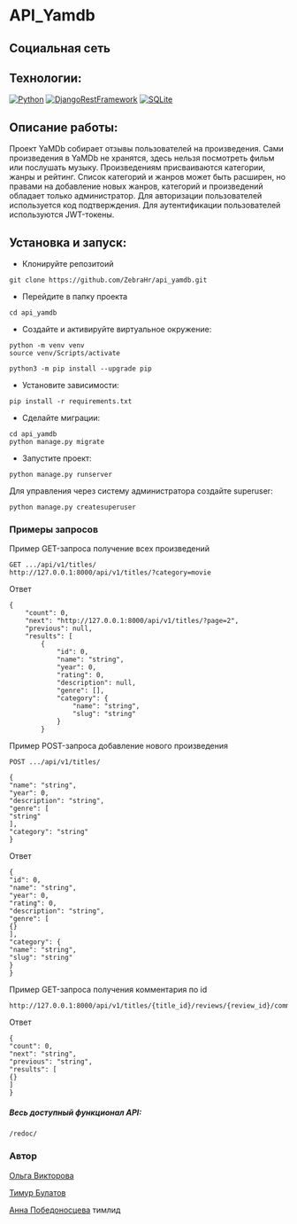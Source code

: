
# API_Yamdb

## Социальная сеть


## Технологии:

[![Python](https://img.shields.io/badge/python-3.10%20%7C%203.11-blue?logo=python)](https://www.python.org/)
[![DjangoRestFramework](https://img.shields.io/badge/DjangoRestFramework%20%7C%203.11-black?logo=django)](https://www.django-rest-framework.org/)
[![SQLite](https://img.shields.io/badge/SQLite%20%7C%203.11-blue?logo=sqlite)](https://www.sqlite.org/index.html)

## Описание работы:

Проект YaMDb собирает отзывы пользователей на произведения. Сами произведения в YaMDb не хранятся, здесь нельзя посмотреть фильм или послушать музыку.
Произведениям присваиваются категории, жанры и рейтинг. Список категорий и жанров может быть расширен, но правами на добавление новых жанров, категорий и произведений обладает только администратор. 
Для авторизации пользователей используется код подтверждения.
Для аутентификации пользователей используются JWT-токены.

## Установка и запуск:
- Клонируйте репозитоий
```
git clone https://github.com/ZebraHr/api_yamdb.git
```
- Перейдите в папку проекта
```
cd api_yamdb
```
- Создайте и активируйте виртуальное окружение:
```
python -m venv venv
source venv/Scripts/activate
```
```
python3 -m pip install --upgrade pip
```
- Установите зависимости:
```
pip install -r requirements.txt
```
- Сделайте миграции:
```
cd api_yamdb
python manage.py migrate
```
- Запустите проект:
```
python manage.py runserver
```
Для управления через систему администратора создайте superuser:
```
python manage.py createsuperuser
```
### Примеры запросов
Пример GET-запроса получение всех произведений
```
GET .../api/v1/titles/
http://127.0.0.1:8000/api/v1/titles/?category=movie
```
Ответ
```
{
    "count": 0,
    "next": "http://127.0.0.1:8000/api/v1/titles/?page=2",
    "previous": null,
    "results": [
        {
            "id": 0,
            "name": "string",
            "year": 0,
            "rating": 0,
            "description": null,
            "genre": [],
            "category": {
                "name": "string",
                "slug": "string"
            }
        }
```
Пример POST-запроса добавление нового произведения
```
POST .../api/v1/titles/
```
```
{
"name": "string",
"year": 0,
"description": "string",
"genre": [
"string"
],
"category": "string"
}
```
Ответ
```
{
"id": 0,
"name": "string",
"year": 0,
"rating": 0,
"description": "string",
"genre": [
{}
],
"category": {
"name": "string",
"slug": "string"
}
}
```
Пример GET-запроса получения комментария по id
```
http://127.0.0.1:8000/api/v1/titles/{title_id}/reviews/{review_id}/comments/
```
Ответ
```
{
"count": 0,
"next": "string",
"previous": "string",
"results": [
{}
]
}
```
##### Весь доступный функционал API:
```
/redoc/
```
### Автор
[Ольга Викторова](https://github.com/vikolga)

[Тимур Булатов](https://github.com/T1mBul)

[Анна Победоносцева](https://github.com/ZebraHr) тимлид
